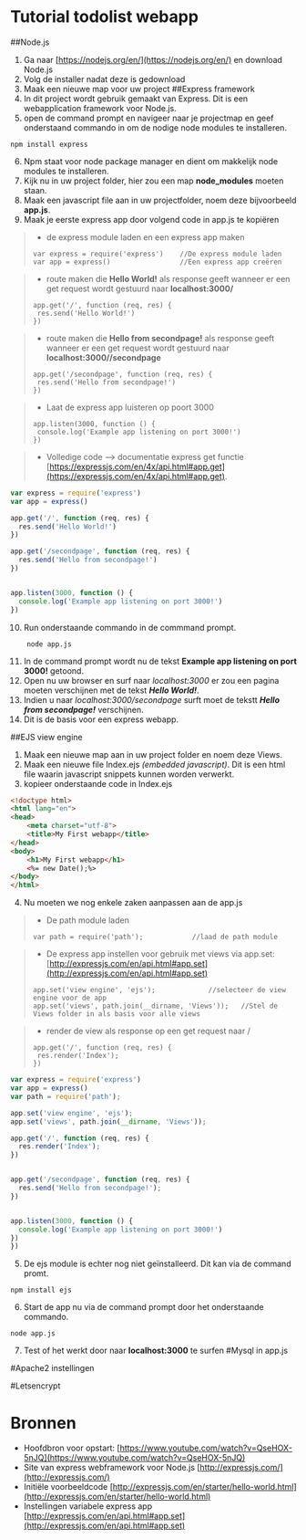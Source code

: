 # Tutorial todolist webapp

##Node.js
1. Ga naar [https://nodejs.org/en/](https://nodejs.org/en/) en download Node.js
2. Volg de installer nadat deze is gedownload
3. Maak een nieuwe map voor uw project
##Express framework
4. In dit project wordt gebruik gemaakt van Express. Dit is een webapplication framework voor Node.js.
5. open de command prompt en navigeer naar je projectmap en geef onderstaand commando in om de nodige node modules te installeren.
```
npm install express
```
6. Npm staat voor node package manager en dient om makkelijk node modules te installeren.
7. Kijk nu in uw project folder, hier zou een map **node_modules** moeten staan.
8. Maak een javascript file aan in uw projectfolder, noem deze bijvoorbeeld **app.js**.
9. Maak je eerste express app door volgend code in app.js te kopiëren

>* de express module laden en een express app maken
>```
>var express = require('express')    //De express module laden
>var app = express()                 //Een express app creëren
>```

>* route maken die **Hello World!** als response geeft wanneer er een get request wordt gestuurd naar **localhost:3000/**
>```
>app.get('/', function (req, res) {
>  res.send('Hello World!')
>})
>```

>* route maken die **Hello from secondpage!** als response geeft wanneer er een get request wordt gestuurd naar **localhost:3000//secondpage**
>```
>app.get('/secondpage', function (req, res) {
>  res.send('Hello from secondpage!')
>})
>```

>* Laat de express app luisteren op poort 3000
>```
>app.listen(3000, function () {
>  console.log('Example app listening on port 3000!')
>})
>```

>* Volledige code --> documentatie express get functie [https://expressjs.com/en/4x/api.html#app.get](https://expressjs.com/en/4x/api.html#app.get).

```javascript
var express = require('express')
var app = express()

app.get('/', function (req, res) {
  res.send('Hello World!')
})

app.get('/secondpage', function (req, res) {
  res.send('Hello from secondpage!')
})


app.listen(3000, function () {
  console.log('Example app listening on port 3000!')
})
```

10. Run onderstaande commando in de commmand prompt.

```
    node app.js
```
11. In de command prompt wordt nu de tekst **Example app listening on port 3000!** getoond.
12. Open nu uw browser en surf naar *localhost:3000* er zou een pagina moeten verschijnen met de tekst **_Hello World!_**.
13. Indien u naar *localhost:3000/secondpage* surft moet de tekstt **_Hello from secondpage!_** verschijnen.
14. Dit is de basis voor een express webapp.

##EJS view engine
1. Maak een nieuwe map aan in uw project folder en noem deze Views.
2. Maak een nieuwe file Index.ejs *(embedded javascript)*. Dit is een html file waarin javascript snippets kunnen worden verwerkt.
3. kopieer onderstaande code in Index.ejs

```html
<!doctype html>
<html lang="en">
<head>
    <meta charset="utf-8">
    <title>My First webapp</title>
</head>
<body>
	<h1>My First webapp</h1>
	<%= new Date();%>
</body>
</html>
```
4. Nu moeten we nog enkele zaken aanpassen aan de app.js

>* De path module laden
>```
>var path = require('path');			//laad de path module
>```

>* De express app instellen voor gebruik met views via app.set: [http://expressjs.com/en/api.html#app.set](http://expressjs.com/en/api.html#app.set)
>```
>app.set('view engine', 'ejs');				//selecteer de view engine voor de app
>app.set('views', path.join(__dirname, 'Views'));	//Stel de Views folder in als basis voor alle views
>```

>* render de view als response op een get request naar /
>```
>app.get('/', function (req, res) {
>  res.render('Index');
>})
>```


```javascript
var express = require('express')
var app = express()
var path = require('path');	

app.set('view engine', 'ejs');
app.set('views', path.join(__dirname, 'Views'));

app.get('/', function (req, res) {
  res.render('Index');
})


app.get('/secondpage', function (req, res) {
  res.send('Hello from secondpage!');
})


app.listen(3000, function () {
  console.log('Example app listening on port 3000!')
})
})
```
5. De ejs module is echter nog niet geïnstalleerd. Dit kan via de command promt.

 ```
npm install ejs 
 ```
 
6. Start de app nu via de command prompt door het onderstaande commando.
 
 ```
 node app.js
 ```
 
7. Test of het werkt door naar **localhost:3000** te surfen
#Mysql in app.js

#Apache2 instellingen

#Letsencrypt 







# Bronnen
* Hoofdbron voor opstart: [https://www.youtube.com/watch?v=QseHOX-5nJQ](https://www.youtube.com/watch?v=QseHOX-5nJQ)
* Site van express webframework voor Node.js [http://expressjs.com/](http://expressjs.com/)
* Initiële voorbeeldcode [http://expressjs.com/en/starter/hello-world.html](http://expressjs.com/en/starter/hello-world.html)
* Instellingen variabele express app [http://expressjs.com/en/api.html#app.set](http://expressjs.com/en/api.html#app.set)